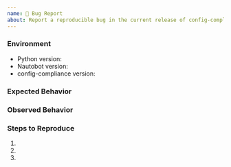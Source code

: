 ```yaml
---
name: 🐛 Bug Report
about: Report a reproducible bug in the current release of config-compliance
---
```


### Environment
* Python version:  <!-- Example: 3.11.4 -->
* Nautobot version:  <!-- Example: 2.0.0 -->
* config-compliance version:  <!-- Example: 1.0.0 -->

<!-- What did you expect to happen? -->
### Expected Behavior


<!-- What happened instead? -->
### Observed Behavior

<!--
    Describe in detail the exact steps that someone else can take to reproduce
    this bug using the current release.
-->
### Steps to Reproduce
1.
2.
3.
